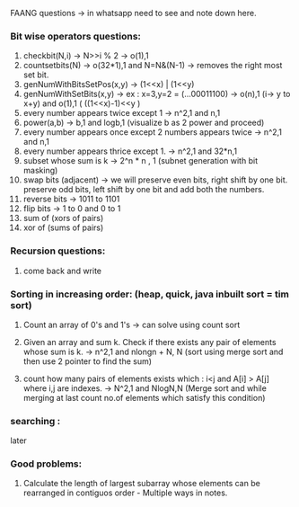 FAANG questions -> in whatsapp need to see and note down here.


### Bit wise operators questions:

1. checkbit(N,i) -> N>>i % 2 -> o(1),1
2. countsetbits(N) -> o(32*1),1      and          N=N&(N-1) -> removes the right most set bit.
3. genNumWithBitsSetPos(x,y) ->    (1<<x) | (1<<y)
4. genNumWithSetBits(x,y) -> ex : x=3,y=2 = (...00011100)    ->      o(n),1  (i-> y to x+y)      and        o(1),1  ( ((1<<x)-1)<<y )
5. every number appears twice except 1 ->  n^2,1  and  n,1
6. power(a,b)  ->  b,1   and   logb,1 (visualize b as 2 power and proceed)
7. every number appears once except 2 numbers appears twice  ->  n^2,1      and       n,1
8. every number appears thrice except 1.     ->  n^2,1      and       32*n,1
9. subset whose sum is k   ->   2^n * n , 1  (subnet generation with bit masking)
10. swap bits (adjacent) ->   we will preserve even bits, right shift by one bit. preserve odd bits, left shift by one bit and add both the numbers.
11. reverse bits ->  1011 to 1101
12. flip bits  ->  1 to 0  and 0 to 1
13. sum of (xors of pairs)
14. xor of (sums of pairs)


### Recursion questions:

1. come back and write

### Sorting in increasing order: (heap, quick, java inbuilt sort = tim sort)

1. Count an array of 0's and 1's  -> can solve using count sort

2. Given an array and sum k. Check if there exists any pair of elements whose sum is k.    ->  n^2,1   and    nlongn + N, N (sort using merge sort and then use 2 pointer to find the sum)

3. count how many pairs of elements exists which : i<j and A[i] > A[j] where i,j are indexes.   ->   N^2,1  and   NlogN,N (Merge sort and while merging at last count no.of elements which satisfy this condition)


### searching :
later




### Good problems:
1. Calculate the length of largest subarray whose elements can be rearranged in contiguos order - Multiple ways in notes.


